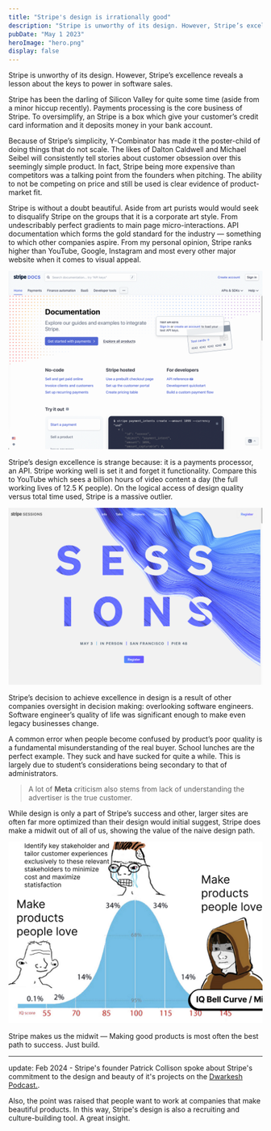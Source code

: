 ```yaml
---
title: "Stripe's design is irrationally good"
description: "Stripe is unworthy of its design. However, Stripe’s excellence reveals a lesson about the keys to power in software sales."
pubDate: "May 1 2023"
heroImage: "hero.png"
display: false
---
```


Stripe is unworthy of its design. However, Stripe’s excellence reveals a lesson about the keys to power in software sales.

Stripe has been the darling of Silicon Valley for quite some time (aside from a minor hiccup recently). Payments processing is the core business of Stripe. To oversimplify, an Stripe is a box which give your customer’s credit card information and it deposits money in your bank account.

Because of Stripe’s simplicity, Y-Combinator has made it the poster-child of doing things that do not scale. The likes of Dalton Caldwell and Michael Seibel will consistently tell stories about customer obsession over this seemingly simple product. In fact, Stripe being more expensive than competitors was a talking point from the founders when pitching. The ability to not be competing on price and still be used is clear evidence of product-market fit.

Stripe is without a doubt beautiful. Aside from art purists would would seek to disqualify Stripe on the groups that it is a corporate art style. From undescribably perfect gradients to main page micro-interactions. API documentation which forms the gold standard for the industry — something to which other companies aspire. From my personal opinion, Stripe ranks higher than YouTube, Google, Instagram and most every other major website when it comes to visual appeal.

![stripe's documentation](../../blog/stripe-irrational/docs.png)

Stripe’s design excellence is strange because: it is a payments processor, an API. Stripe working well is set it and forget it functionality. Compare this to YouTube which sees a billion hours of video content a day (the full working lives of 12.5 K people). On the logical access of design quality versus total time used, Stripe is a massive outlier.

![stripe documentation](../../blog/stripe-irrational/sessions.png)

Stripe’s decision to achieve excellence in design is a result of other companies oversight in decision making: overlooking software engineers. Software engineer’s quality of life was significant enough to make even legacy businesses change.

A common error when people become confused by product’s poor quality is a fundamental misunderstanding of the real buyer. School lunches are the perfect example. They suck and have sucked for quite a while. This is largely due to student’s considerations being secondary to that of administrators.

> A lot of **Meta** criticism also stems from lack of understanding the advertiser is the true customer.

While design is only a part of Stripe’s success and other, larger sites are often far more optimized than their design would initial suggest, Stripe does make a midwit out of all of us, showing the value of the naive design path. 

![midwit meme comparing design philosophies](../../blog/stripe-irrational/midwit.png)

Stripe makes us the midwit — Making good products is most often the best path to success. Just build.

---

update: Feb 2024 - Stripe's founder Patrick Collison spoke about Stripe's commitment to the design and beauty of it's projects on the [Dwarkesh Podcast.](https://www.youtube.com/watch?v=WU-lBOAS1VQ&t=1493s). 

Also, the point was raised that people want to work at companies that make beautiful products. In this way, Stripe's design is also a recruiting and culture-building tool. A great insight.